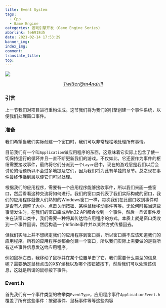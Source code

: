 ```yaml
---
title: Event System
tags:
  - Cpp
  - Game Engine
categories: 游戏引擎开发 (Game Engine Series)
abbrlink: fe6918d5
date: 2021-02-14 17:53:29
banner_img:
index_img:
comment:
translate_title:
top:
---
```








![](https://cdn.jsdelivr.net/gh/Yousazoe/picgo-repo/img/Eq5wAQ1XMAU2cvz.jpeg)

<div align=center>
  <font size="3">
    <i>
      <a href=" https://twitter.com/m4ndrill">Twitter@m4ndrill</a>
    </i>
  </font>
</div>



### 引言

上一节我们对项目进行重构生成。这节我们将为我们的引擎创建一个事件系统，以便我们处理窗口事件。

<!--more-->



### 准备

我们希望当我们实际创建一个窗口时，我们可以非常轻松地处理所有事情。

目前我们有一个叫`Application`做应用程序的东西，这意味着它实际上包含了使一切保持运行的循环并且一直不断更新我们的游戏。不仅如此，它还要作为事件的枢纽需要接收事件，最终将它们分派到一个`Layer`层中，现在的游戏层是我们以后会讨论的话题所以不会过多地提及它们，因为我们将为此有单独的章节。总之现在事件最终传播到层以便它们可以处理。



根据我们的应用程序，需要有一个应用程序能够接收事件，所以我们来画一些窗口，然后看看这种交流将如何进行。我们的窗口类代表了我们实际构成的窗口，我们的应用程序就像人们熟知的Windows窗口一样，每次我们在此窗口收到事件时是否有人调整了大小、点击关闭按钮、某种鼠标移动事件等等。无论何时每当这些事情发生时，在我们的窗口库或Win32 API都会收到一个事件，然后一旦该事件发生在该窗口类中，我们需要一种将其传达给应用程序的方式。本质上就是窗口类收到一个事件回调，然后构造一个Infinite事件并以某种方式传播回去。



但我们实际上并不想绑定我们的应用程序到窗口类，所以窗口类不应该知道我们的应用程序。所有的应用程序类都会创建一个窗口，所以我们实际上需要做的是将所有这些事件信息发送给应用程序。

例如鼠标右击，我移动了鼠标并在某个位置单击了它，我们需要什么类型的信息呢？需要确定鼠标点击的X&Y坐标以及哪个按钮被按下，然后我们可以处理该信息，这就是所谓的鼠标按下事件。





### Event.h

首先我们有一个事件类型的枚举类`EventType`，应用程序事件`ApplicationEvent.h`覆盖了所有这些事件：按键事件、鼠标事件等等这些内容